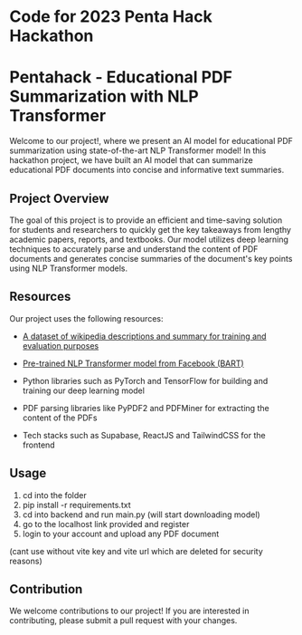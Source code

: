 # Code for 2023 Penta Hack Hackathon


# Pentahack - Educational PDF Summarization with NLP Transformer
Welcome to our project!, where we present an AI model for educational PDF summarization using state-of-the-art NLP Transformer model! In this hackathon project, we have built an AI model that can summarize educational PDF documents into concise and informative text summaries.

## Project Overview
The goal of this project is to provide an efficient and time-saving solution for students and researchers to quickly get the key takeaways from lengthy academic papers, reports, and textbooks. Our model utilizes deep learning techniques to accurately parse and understand the content of PDF documents and generates concise summaries of the document's key points using NLP Transformer models.

## Resources
Our project uses the following resources:

- [A dataset of wikipedia descriptions and summary for training and evaluation purposes](https://huggingface.co/datasets/jordiclive/wikipedia-summary-dataset)

- [Pre-trained NLP Transformer model from Facebook (BART)](https://arxiv.org/abs/1910.13461)

- Python libraries such as PyTorch and TensorFlow for building and training our deep learning model

- PDF parsing libraries like PyPDF2 and PDFMiner for extracting the content of the PDFs

- Tech stacks such as Supabase, ReactJS and TailwindCSS for the frontend 

## Usage
1. cd into the folder
2. pip install -r requirements.txt
3. cd into backend and run main.py (will start downloading model)
4. go to the localhost link provided and register
5. login to your account and upload any PDF document 

(cant use without vite key and vite url which are deleted for security reasons)

## Contribution
We welcome contributions to our project! If you are interested in contributing, please submit a pull request with your changes.

